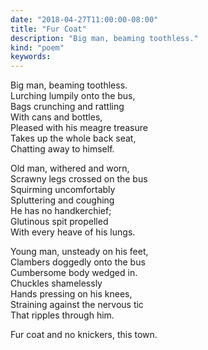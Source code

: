 ```yaml
---
date: "2018-04-27T11:00:00-08:00"
title: "Fur Coat"
description: "Big man, beaming toothless."
kind: "poem"
keywords:
---
```


Big man, beaming toothless.  
Lurching lumpily onto the bus,  
Bags crunching and rattling  
With cans and bottles,  
Pleased with his meagre treasure  
Takes up the whole back seat,  
Chatting away to himself.

Old man, withered and worn,  
Scrawny legs crossed on the bus  
Squirming uncomfortably  
Spluttering and coughing  
He has no handkerchief;  
Glutinous spit propelled  
With every heave of his lungs.

Young man, unsteady on his feet,  
Clambers doggedly onto the bus  
Cumbersome body wedged in.  
Chuckles shamelessly  
Hands pressing on his knees,  
Straining against the nervous tic  
That ripples through him.

Fur coat and no knickers, this town.  
